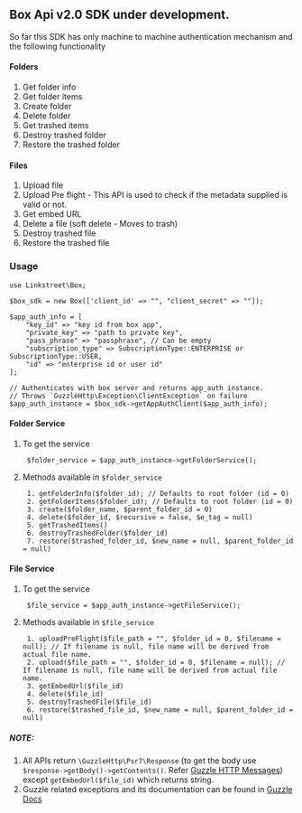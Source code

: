 ## Box Api v2.0 SDK under development.

So far this SDK has only machine to machine authentication mechanism and the following functionality

#### Folders
1. Get folder info
2. Get folder items
3. Create folder
4. Delete folder
5. Get trashed items
6. Destroy trashed folder
7. Restore the trashed folder

#### Files
1. Upload file
2. Upload Pre flight - This API is used to check if the metadata supplied is valid or not.
3. Get embed URL
4. Delete a file (soft delete - Moves to trash)
5. Destroy trashed file
6. Restore the trashed file

### Usage

    use Linkstreet\Box;

    $box_sdk = new Box(['client_id' => "", "client_secret" => ""]);

    $app_auth_info = [
        "key_id" => "key id from box app",
        "private_key" => "path to private key",
        "pass_phrase" => "passphrase", // Can be empty
        "subscription_type" => SubscriptionType::ENTERPRISE or SubscriptionType::USER,
        "id" => "enterprise id or user id"
    ];

    // Authenticates with box server and returns app_auth instance.
    // Throws `GuzzleHttp\Exception\ClientException` on failure 
    $app_auth_instance = $box_sdk->getAppAuthClient($app_auth_info);

#### Folder Service
1. To get the service

        $folder_service = $app_auth_instance->getFolderService();

2. Methods available in `$folder_service`
    
        1. getFolderInfo($folder_id); // Defaults to root folder (id = 0)
        2. getFolderItems($folder_id); // Defaults to root folder (id = 0)
        3. create($folder_name, $parent_folder_id = 0)
        4. delete($folder_id, $recursive = false, $e_tag = null)
        5. getTrashedItems()
        6. destroyTrashedFolder($folder_id)
        7. restore($trashed_folder_id, $new_name = null, $parent_folder_id = null)

#### File Service
1. To get the service

        $file_service = $app_auth_instance->getFileService();

2. Methods available in `$file_service`
    
        1. uploadPreFlight($file_path = "", $folder_id = 0, $filename = null); // If filename is null, file name will be derived from actual file name.
        2. upload($file_path = "", $folder_id = 0, $filename = null); // If filename is null, file name will be derived from actual file name.
        3. getEmbedUrl($file_id)
        4. delete($file_id)
        5. destroyTrashedFile($file_id)
        6. restore($trashed_file_id, $new_name = null, $parent_folder_id = null)
          
        
##### NOTE:

1. All APIs return `\GuzzleHttp\Psr7\Response` (to get the body use `$response->getBody()->getContents()`. Refer [Guzzle HTTP Messages](http://docs.guzzlephp.org/en/latest/psr7.html#responses)) except `getEmbedUrl($file_id)` which returns string. 
2. Guzzle related exceptions and its documentation can be found in [Guzzle Docs](http://docs.guzzlephp.org/en/latest/quickstart.html#exceptions)